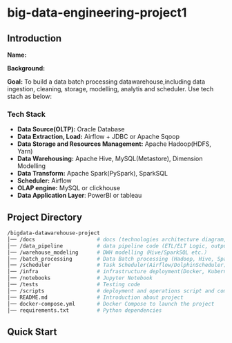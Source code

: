 # big-data-engineering-project1

## Introduction

**Name:**

**Background:**

**Goal:** To build a data batch processing datawarehouse,including data ingestion, cleaning, storage, modelling, analytis and scheduler. Use tech stach as below:

### Tech Stack

- **Data Source(OLTP):** Oracle Database
- **Data Extraction, Load:** Airflow + JDBC or Apache Sqoop
- **Data Storage and Resources Management:** Apache Hadoop(HDFS, Yarn)
- **Data Warehousing:** Apache Hive, MySQL(Metastore), Dimension Modelling
- **Data Transform:** Apache Spark(PySpark), SparkSQL
- **Scheduler:** Airflow
- **OLAP engine:** MySQL or clickhouse
- **Data Application Layer**: PowerBI or tableau

## Project Directory

```bash
/bigdata-datawarehouse-project
│── /docs                    # docs (technologies architecture diagram, desgin, README)
│── /data_pipeline           # data pipeline code (ETL/ELT Logic, output)
│── /warehouse_modeling      # DWH modelling（Hive/SparkSQL etc.）
│── /batch_processing        # Data Batch processing (Hadoop, Hive, Spark)
│── /scheduler               # Task Scheduler(Airflow/DolphinScheduler)
│── /infra                   # infrastructure deployment(Docker, Kubernetes)
│── /notebooks               # Jupyter Notebook
│── /tests                   # Testing code
│── /scripts                 # deployment and operations script and command
│── README.md                # Introduction about project
│── docker-compose.yml       # Docker Compose to launch the project
│── requirements.txt         # Python dependencies
```

## Quick Start